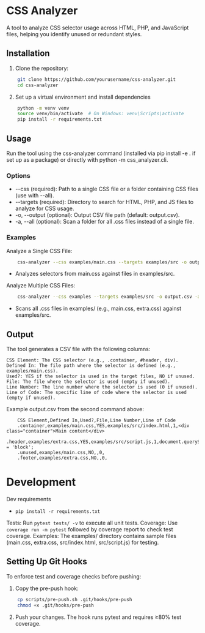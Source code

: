 # CSS Analyzer

A tool to analyze CSS selector usage across HTML, PHP, and JavaScript files, helping you identify unused or redundant styles.

## Installation

1. Clone the repository:
```bash
    git clone https://github.com/yourusername/css-analyzer.git
    cd css-analyzer
```

2. Set up a virtual environment and install dependencies
```bash
    python -m venv venv
    source venv/bin/activate  # On Windows: venv\Scripts\activate
    pip install -r requirements.txt
```

## Usage

Run the tool using the css-analyzer command (installed via pip install -e . if set up as a package) or directly with python -m css_analyzer.cli.

### Options

- --css <path> (required): Path to a single CSS file or a folder containing CSS files (use with --all).
- --targets <directory> (required): Directory to search for HTML, PHP, and JS files to analyze for CSS usage.
- -o, --output <file> (optional): Output CSV file path (default: output.csv).
- -a, --all (optional): Scan a folder for all .css files instead of a single file.

### Examples

Analyze a Single CSS File:
```bash 
    css-analyzer --css examples/main.css --targets examples/src -o output.csv
```
- Analyzes selectors from main.css against files in examples/src.

Analyze Multiple CSS Files:
```bash 
    css-analyzer --css examples --targets examples/src -o output.csv -a
```
- Scans all .css files in examples/ (e.g., main.css, extra.css) against examples/src.

## Output

The tool generates a CSV file with the following columns:

    CSS Element: The CSS selector (e.g., .container, #header, div).
    Defined In: The file path where the selector is defined (e.g., examples/main.css).
    Used?: YES if the selector is used in the target files, NO if unused.
    File: The file where the selector is used (empty if unused).
    Line Number: The line number where the selector is used (0 if unused).
    Line of Code: The specific line of code where the selector is used (empty if unused).

Example output.csv from the second command above:

```
    CSS Element,Defined In,Used?,File,Line Number,Line of Code
    .container,examples/main.css,YES,examples/src/index.html,1,<div class="container">Main content</div>
    .header,examples/extra.css,YES,examples/src/script.js,1,document.querySelector('.header').style.display = 'block';
    .unused,examples/main.css,NO,,0,
    .footer,examples/extra.css,NO,,0,
```

# Development

Dev requirements
- `pip install -r requirements.txt`

Tests: Run ```pytest tests/ -v``` to execute all unit tests.
Coverage: Use ```coverage run -m pytest``` followed by coverage report to check test coverage.
Examples: The examples/ directory contains sample files (main.css, extra.css, src/index.html, src/script.js) for testing.

## Setting Up Git Hooks

To enforce test and coverage checks before pushing:

1. Copy the pre-push hook:
```bash
    cp scripts/pre-push.sh .git/hooks/pre-push
    chmod +x .git/hooks/pre-push
```

2. Push your changes. The hook runs pytest and requires ≥80% test coverage.
